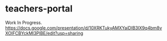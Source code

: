 # teachers-portal

Work In Progress.
https://docs.google.com/presentation/d/10XRKTukyAMXYaiDIB3lX9q4bm8vXOlFCBYckMl3PlBE/edit?usp=sharing
